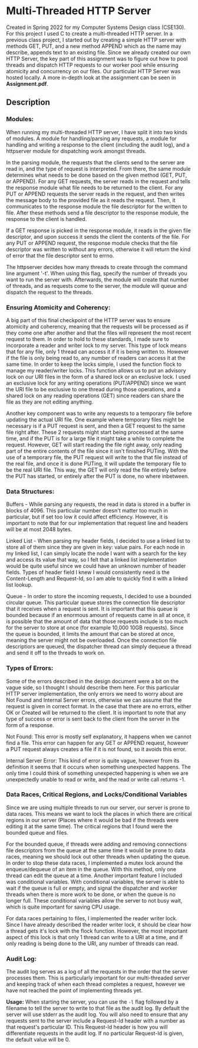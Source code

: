 # Multi-Threaded HTTP Server
Created in Spring 2022 for my Computer Systems Design class (CSE130). For this project I used C to create a multi-threaded HTTP server. In a previous class project, I started out by creating a simple HTTP server with methods GET, PUT, and a new method APPEND which as the name may describe, appends text to an existing file. Since we already created our own HTTP Server, the key part of this assignment was to  figure out how to pool threads and dispatch HTTP requests to our worker pool while ensuring atomicity and concurrency on our files. Our particular HTTP Server was hosted locally. A more in-depth look at the assignment can be seen in **Assignment.pdf**.

## Description

### Modules:
When running my multi-threaded HTTP server, I have split it into two kinds of modules. A module for handling/parsing any requests, a module for handling and writing a response to the client (including the audit log), and a httpserver module for dispatching work amongst threads. 

In the parsing module, the requests that the clients send to the server are read in, and the type of request is interpreted. From there, the same module determines what needs to be done based on the given method (GET, PUT, or APPEND). For any GET requests, the server reads in the request and tells the response module what file needs to be returned to the client. For any PUT or APPEND requests the server reads in the request, and then writes the message body to the provided file as it reads the request. Then, it communicates to the response module the file descriptor for the written to file. After these methods send a file descriptor to the response module, the response to the client is handled.

If a GET response is picked in the response module, it reads in the given file descriptor, and upon success it sends the client the contents of the file. For any PUT or APPEND request, the response module checks that the file descriptor was written to without any errors, otherwise it will return the kind of error that the file descriptor sent to errno.

The httpserver decides how many threads to create through the command line argument '-t'. When using this flag, specify the number of threads you want to run the server with. Afterwards, the module will create that number of threads, and as requests come to the server, the module will queue and dispatch the request to the threads. 

### Ensuring Atomicity and Coherency:
A big part of this final checkpoint of the HTTP server was to ensure atomicity and coherency, meaning that the requests will be processed as if they come one after another and that the files will represent the most recent request to them. In order to hold to these standards, I made sure to incorporate a reader and writer lock to my server. This type of lock means that for any file, only 1 thread can access it if it is being written to. However if the file is only being read to, any number of readers can access it at the same time. In order to keep the locks simple, I used the function flock to manage my reader/writer locks. This function allows us to put an advisory lock on our URI files in the form of a shared lock or an exclusive lock. I used an exclusive lock for any writing operations (PUT/APPEND) since we want the URI file to be exclusive to one thread during those operations, and a shared lock on any reading operations (GET) since readers can share the file as they are not editing anything. 

Another key component was to write any requests to a temporary file before updating the actual URI file. One example where temporary files might be necessary is if a PUT request is sent, and then a GET request to the same file right after. These 2 requests might start being processed at the same time, and if the PUT is for a large file it might take a while to complete the request. However, GET will start reading the file right away, only reading part of the entire contents of the file since it isn't finished PUTing. With the use of a temporary file, the PUT request will write to the that file instead of the real file, and once it is done PUTing, it will update the temporary file to be the real URI file. This way, the GET will only read the file entirely before the PUT has started, or entirely after the PUT is done, no where inbetween. 

### Data Structures: 
Buffers - While parsing any requests, the read in data is stored in a buffer in blocks of 4096. This particular number doesn't matter too much in particular, but if set too low it could affect efficiency. However, it is important to note that for our implementation that request line and headers will be at most 2048 bytes.

Linked List - When parsing my header fields, I decided to use a linked list to store all of them since they are given in key: value pairs. For each node in my linked list, I can simply locate the node I want with a search for the key and access its value that way, so I felt that a linked list implementation would be quite useful since we could have an unknown number of header fields. Types of header field I knew I would consistently need is the Content-Length and Request-Id, so I am able to quickly find it with a linked list lookup.

Queue - In order to store the incoming requests, I decided to use a bounded circular queue. This particular queue stores the connection file descriptor that it receives when a request is sent. It is important that this queue is bounded because if an enormous amount of requests came in all at once, it is possible that the amount of data that those requests include is too much for the server to store at once (for example 10,000 10GB requests). Since the queue is bounded, it limits the amount that can be stored at once, meaning the server might not be overloaded. Once the connection file descriptiors are queued, the dispatcher thread can simply dequeue a thread and send it off to the threads to work on.

### Types of Errors:

Some of the errors described in the design document were a bit on the vague side, so I thought I should describe them here. For this particular HTTP server implementation, the only errors we need to worry about are Not Found and Internal Server errors, otherwise we can assume that the request is given in correct format. In the case that there are no errors, either OK or Created will be returned to the client. It is important to note that any type of success or error is sent back to the client from the server in the form of a response.

Not Found: This error is mostly self explanatory, it happens when we cannot find a file. This error can happen for any GET or APPEND request, however a PUT request always creates a file if it is not found, so it avoids this error. 

Internal Server Error: This kind of error is quite vague, however from its definition it seems that it occurs when something unexpected happens. The only time I could think of something unexpected happening is when we are unexpectedly unable to read or write, and the read or write call returns -1.

### Data Races, Critical Regions, and Locks/Conditional Variables

Since we are using multiple threads to run our server, our server is prone to data races. This means we want to lock the places in which there are critical regions in our server (Places where it would be bad if the threads were editing it at the same time). The critical regions that I found were the bounded queue and files. 

For the bounded queue, if threads were adding and removing connections file descriptors from the queue at the same time it would be prone to data races, meaning we should lock out other threads when updating the queue. In order to stop these data races, I implemented a mutex lock around the enqueue/dequeue of an item in the queue. With this method, only one thread can edit the queue at a time. Another important feature I included was conditional variables. With conditional variables, the server is able to wait if the queue is full or empty, and signal the dispatcher and worker threads when there is more work to be done, or when the queue is no longer full. These conditional variables allow the server to not busy wait, which is quite important for saving CPU usage.  

For data races pertaining to files, I implemented the reader writer lock. Since I have already described the reader writer lock, it should be clear how a thread gets it's lock with the flock function. However, the most important aspect of this lock is that only 1 thread can write to a URI at a time, and if only reading is being done to the URI, any number of threads can read.

### Audit Log:

The audit log serves as a log of all the requests in the order that the server processes them. This is particularly important for our multi-threaded server and keeping track of when each thread completes a request, however we have not reached the point of implementing threads yet. 

**Usage:**
When starting the server, you can use the `-l` flag followed by a filename to tell the server to write to that file as the audit log. By default the server will use stderr as the audit log. You will also need to ensure that any requests sent to the server include a Request-Id header with a number as that request's particular ID. This Request-Id header is how you will differentiate requests in the audit log. If no particular Request-Id is given, the default value will be 0. 
